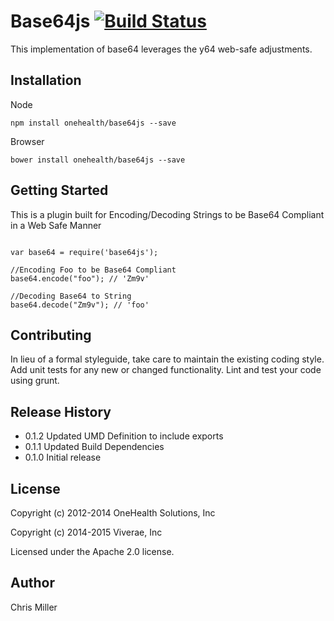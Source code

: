 # Base64js  [![Build Status](https://travis-ci.org/viverae/base64js.png?branch=master)](https://travis-ci.org/viverae/base64js) 

This implementation of base64 leverages the y64 web-safe adjustments.

## Installation

Node

`npm install onehealth/base64js --save`

Browser

`bower install onehealth/base64js --save`


## Getting Started

This is a plugin built for Encoding/Decoding Strings to be Base64 Compliant in a Web Safe Manner


```

var base64 = require('base64js');

//Encoding Foo to be Base64 Compliant
base64.encode("foo"); // 'Zm9v'

//Decoding Base64 to String
base64.decode("Zm9v"); // 'foo'

```

## Contributing
In lieu of a formal styleguide, take care to maintain the existing coding style. Add unit tests for any new or changed functionality. Lint and test your code using grunt.

## Release History


- 0.1.2 Updated UMD Definition to include exports
- 0.1.1 Updated Build Dependencies
- 0.1.0 Initial release

## License

Copyright (c) 2012-2014 OneHealth Solutions, Inc

Copyright (c) 2014-2015 Viverae, Inc

Licensed under the Apache 2.0 license.

## Author

Chris Miller
